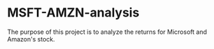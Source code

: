 # MSFT-AMZN-analysis
The purpose of this project is to analyze the returns for Microsoft and Amazon's stock.
